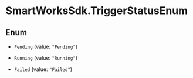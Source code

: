 # SmartWorksSdk.TriggerStatusEnum

## Enum


* `Pending` (value: `"Pending"`)

* `Running` (value: `"Running"`)

* `Failed` (value: `"Failed"`)


